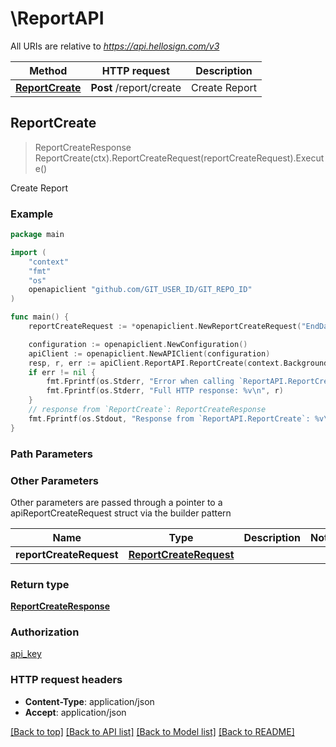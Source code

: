 # \ReportAPI

All URIs are relative to *https://api.hellosign.com/v3*

Method | HTTP request | Description
------------- | ------------- | -------------
[**ReportCreate**](ReportAPI.md#ReportCreate) | **Post** /report/create | Create Report



## ReportCreate

> ReportCreateResponse ReportCreate(ctx).ReportCreateRequest(reportCreateRequest).Execute()

Create Report



### Example

```go
package main

import (
	"context"
	"fmt"
	"os"
	openapiclient "github.com/GIT_USER_ID/GIT_REPO_ID"
)

func main() {
	reportCreateRequest := *openapiclient.NewReportCreateRequest("EndDate_example", []string{"ReportType_example"}, "StartDate_example") // ReportCreateRequest | 

	configuration := openapiclient.NewConfiguration()
	apiClient := openapiclient.NewAPIClient(configuration)
	resp, r, err := apiClient.ReportAPI.ReportCreate(context.Background()).ReportCreateRequest(reportCreateRequest).Execute()
	if err != nil {
		fmt.Fprintf(os.Stderr, "Error when calling `ReportAPI.ReportCreate``: %v\n", err)
		fmt.Fprintf(os.Stderr, "Full HTTP response: %v\n", r)
	}
	// response from `ReportCreate`: ReportCreateResponse
	fmt.Fprintf(os.Stdout, "Response from `ReportAPI.ReportCreate`: %v\n", resp)
}
```

### Path Parameters



### Other Parameters

Other parameters are passed through a pointer to a apiReportCreateRequest struct via the builder pattern


Name | Type | Description  | Notes
------------- | ------------- | ------------- | -------------
 **reportCreateRequest** | [**ReportCreateRequest**](ReportCreateRequest.md) |  | 

### Return type

[**ReportCreateResponse**](ReportCreateResponse.md)

### Authorization

[api_key](../README.md#api_key)

### HTTP request headers

- **Content-Type**: application/json
- **Accept**: application/json

[[Back to top]](#) [[Back to API list]](../README.md#documentation-for-api-endpoints)
[[Back to Model list]](../README.md#documentation-for-models)
[[Back to README]](../README.md)

